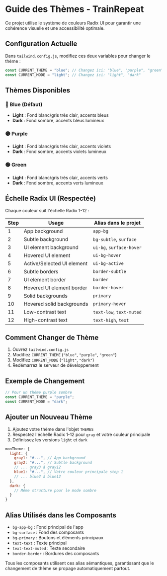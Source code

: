 # Guide des Thèmes - TrainRepeat

Ce projet utilise le système de couleurs Radix UI pour garantir une cohérence visuelle et une accessibilité optimale.

## Configuration Actuelle

Dans `tailwind.config.js`, modifiez ces deux variables pour changer le thème :

```javascript
const CURRENT_THEME = "blue"; // Changez ici: "blue", "purple", "green"
const CURRENT_MODE = "light"; // Changez ici: "light", "dark"
```

## Thèmes Disponibles

### 🔵 Blue (Défaut)

- **Light** : Fond blanc/gris très clair, accents bleus
- **Dark** : Fond sombre, accents bleus lumineux

### 🟣 Purple

- **Light** : Fond blanc/gris très clair, accents violets
- **Dark** : Fond sombre, accents violets lumineux

### 🟢 Green

- **Light** : Fond blanc/gris très clair, accents verts
- **Dark** : Fond sombre, accents verts lumineux

## Échelle Radix UI (Respectée)

Chaque couleur suit l'échelle Radix 1-12 :

| Step | Usage                      | Alias dans le projet     |
| ---- | -------------------------- | ------------------------ |
| 1    | App background             | `app-bg`                 |
| 2    | Subtle background          | `bg-subtle`, `surface`   |
| 3    | UI element background      | `ui-bg`, `surface-hover` |
| 4    | Hovered UI element         | `ui-bg-hover`            |
| 5    | Active/Selected UI element | `ui-bg-active`           |
| 6    | Subtle borders             | `border-subtle`          |
| 7    | UI element border          | `border`                 |
| 8    | Hovered UI element border  | `border-hover`           |
| 9    | Solid backgrounds          | `primary`                |
| 10   | Hovered solid backgrounds  | `primary-hover`          |
| 11   | Low-contrast text          | `text-low`, `text-muted` |
| 12   | High-contrast text         | `text-high`, `text`      |

## Comment Changer de Thème

1. Ouvrez `tailwind.config.js`
2. Modifiez `CURRENT_THEME` (`"blue"`, `"purple"`, `"green"`)
3. Modifiez `CURRENT_MODE` (`"light"`, `"dark"`)
4. Redémarrez le serveur de développement

## Exemple de Changement

```javascript
// Pour un thème purple sombre
const CURRENT_THEME = "purple";
const CURRENT_MODE = "dark";
```

## Ajouter un Nouveau Thème

1. Ajoutez votre thème dans l'objet `THEMES`
2. Respectez l'échelle Radix 1-12 pour `gray` et votre couleur principale
3. Définissez les versions `light` et `dark`

```javascript
monTheme: {
  light: {
    gray1: "#...", // App background
    gray2: "#...", // Subtle background
    // ... gray3 à gray12
    blue1: "#...", // Votre couleur principale step 1
    // ... blue2 à blue12
  },
  dark: {
    // Même structure pour le mode sombre
  }
}
```

## Alias Utilisés dans les Composants

- `bg-app-bg` : Fond principal de l'app
- `bg-surface` : Fond des composants
- `bg-primary` : Boutons et éléments principaux
- `text-text` : Texte principal
- `text-text-muted` : Texte secondaire
- `border-border` : Bordures des composants

Tous les composants utilisent ces alias sémantiques, garantissant que le changement de thème se propage automatiquement partout.
